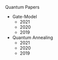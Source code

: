 Quantum Papers

* Gate-Model
  * 2021
  * 2020
  * 2019
* Quantum Annealing
  * 2021
  * 2020
  * 2019
